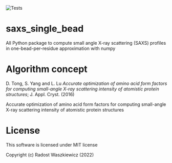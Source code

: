 ![Tests](https://github.com/RadostW/saxs_single_bead/actions/workflows/tests.yml/badge.svg)

# saxs_single_bead

All Python package to compute small angle X-ray scattering (SAXS) profiles in one-bead-per-residue approximation with numpy

# Algorithm concept

D. Tong, S. Yang and L. Lu  *Accurate optimization of amino acid form factors for computing small-angle X-ray scattering intensity of atomistic protein structures*; J. Appl. Cryst. (2016)

Accurate optimization of amino acid form factors for computing small-angle X-ray scattering intensity of atomistic protein structures

# License

This software is licensed under MIT license

Copyright (c) Radost Waszkiewicz (2022)
